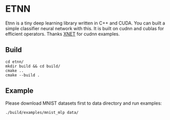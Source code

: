 # ETNN

Etnn is a tiny deep learning library written in C++ and CUDA. You can built a simple classifier neural network with this. It is built on cudnn and cublas for efficient operators. Thanks [XNET](https://github.com/lyx-x/XNet) for cudnn examples.


## Build
```
cd etnn/
mkdir build && cd build/
cmake ..
cmake --build .
```

## Example
Please download MNIST datasets first to data directory and run examples:
```
./build/examples/mnist_mlp data/
```